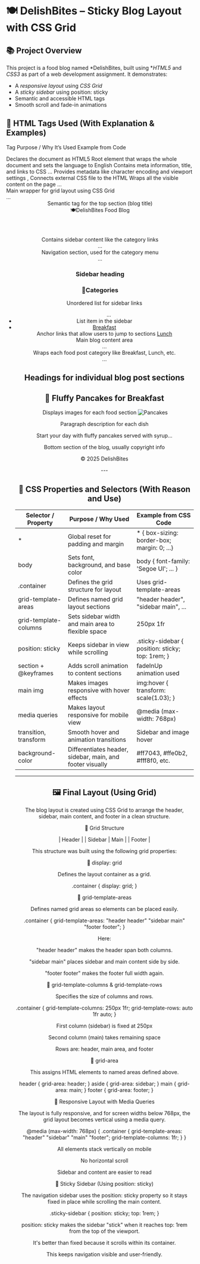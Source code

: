 # 🍽 DelishBites – Sticky Blog Layout with CSS Grid

## 📚 Project Overview

This project is a food blog named *DelishBites, built using **HTML5* and *CSS3* as part of a web development assignment. It demonstrates:

- A *responsive layout* using *CSS Grid*
- A *sticky sidebar* using position: sticky
- Semantic and accessible HTML tags
- Smooth scroll and fade-in animations


## 🧱 HTML Tags Used (With Explanation & Examples)

Tag	Purpose / Why It’s Used	Example from Code

<!DOCTYPE html>	Declares the document as HTML5	<!DOCTYPE html>
<html lang="en">	Root element that wraps the whole document and sets the language to English	<html lang="en">
<head>	Contains meta information, title, and links to CSS	<head> ... </head>
<meta>	Provides metadata like character encoding and viewport settings	<meta charset="UTF-8">, <meta name="viewport" ...>
<title>	Sets the page title shown in the browser tab	<title>DelishBites-Food Blog</title>
<link>	Connects external CSS file to the HTML	<link rel="stylesheet" href="style.css" />
<body>	Wraps all the visible content on the page	<body> ... </body>
<div class="container">	Main wrapper for grid layout using CSS Grid	<div class="container"> ... </div>
<header>	Semantic tag for the top section (blog title)	<header>🍽DelishBites Food Blog</header>
<aside>	Contains sidebar content like the category links	<aside> ... </aside>
<nav>	Navigation section, used for the category menu	<nav class="sticky-sidebar"> ... </nav>
<h3>	Sidebar heading	<h3>🍴Categories</h3>
<ul>	Unordered list for sidebar links	<ul> ... </ul>
<li>	List item in the sidebar	<li><a href="#breakfast">Breakfast</a></li>
<a>	Anchor links that allow users to jump to sections	<a href="#lunch">Lunch</a>
<main>	Main blog content area	<main> ... </main>
<section>	Wraps each food post category like Breakfast, Lunch, etc.	<section id="desserts"> ... </section>
<h2>	Headings for individual blog post sections	<h2>🥞 Fluffy Pancakes for Breakfast</h2>
<img>	Displays images for each food section	<img src="..." alt="Pancakes" />
<p>	Paragraph description for each dish	<p>Start your day with fluffy pancakes served with syrup...</p>
<footer>	Bottom section of the blog, usually copyright info	<footer><p>&copy; 2025 DelishBites</p></footer>
---

## 🎨 CSS Properties and Selectors (With Reason and Use)

| Selector / Property           | Purpose / Why Used                                          | Example from CSS Code                             |
|-------------------------------|-------------------------------------------------------------|---------------------------------------------------|
| *                             | Global reset for padding and margin                         | * { box-sizing: border-box; margin: 0; ...}       |
| body                          | Sets font, background, and base color                       | body { font-family: 'Segoe UI'; ... }             |
| .container                    | Defines the grid structure for layout                       | Uses grid-template-areas                          |
| grid-template-areas           | Defines named grid layout sections                          | "header header", "sidebar main", ...              |
| grid-template-columns         | Sets sidebar width and main area to flexible space          | 250px 1fr                                         |
| position: sticky              | Keeps sidebar in view while scrolling                       | .sticky-sidebar { position: sticky; top: 1rem; }  |
| section + @keyframes          | Adds scroll animation to content sections                   | fadeInUp animation used                           |
| main img                      | Makes images responsive with hover effects                  | img:hover { transform: scale(1.03); }             |
| media queries                 | Makes layout responsive for mobile view                     | @media (max-width: 768px)                         |
| transition, transform         | Smooth hover and animation transitions                      | Sidebar and image hover                           |
| background-color              | Differentiates header, sidebar, main, and footer visually   | #ff7043, #ffe0b2, #fff8f0, etc.                   |

---

## 🖼 Final Layout (Using Grid)

The blog layout is created using CSS Grid to arrange the header, sidebar, main content, and footer in a clean structure.

🧩 Grid Structure

|  Header            |
|  Sidebar |  Main   |
|  Footer            |

This structure was built using the following grid properties:


🔹 display: grid

Defines the layout container as a grid.

.container {
  display: grid;
}


🔹 grid-template-areas

Defines named grid areas so elements can be placed easily.

.container {
  grid-template-areas:
    "header header"
    "sidebar main"
    "footer footer";
}

Here:

"header header" makes the header span both columns.

"sidebar main" places sidebar and main content side by side.

"footer footer" makes the footer full width again.


🔹 grid-template-columns & grid-template-rows

Specifies the size of columns and rows.

.container {
  grid-template-columns: 250px 1fr;
  grid-template-rows: auto 1fr auto;
}

First column (sidebar) is fixed at 250px

Second column (main) takes remaining space

Rows are: header, main area, and footer


🔹 grid-area

This assigns HTML elements to named areas defined above.

header   { grid-area: header; }
aside    { grid-area: sidebar; }
main     { grid-area: main; }
footer   { grid-area: footer; }


📱 Responsive Layout with Media Queries

The layout is fully responsive, and for screen widths below 768px, the grid layout becomes vertical using a media query.

@media (max-width: 768px) {
  .container {
    grid-template-areas:
      "header"
      "sidebar"
      "main"
      "footer";
    grid-template-columns: 1fr;
  }
}

All elements stack vertically on mobile

No horizontal scroll

Sidebar and content are easier to read


📌 Sticky Sidebar (Using position: sticky)

The navigation sidebar uses the position: sticky property so it stays fixed in place while scrolling the main content.

.sticky-sidebar {
  position: sticky;
  top: 1rem;
}

position: sticky makes the sidebar "stick" when it reaches top: 1rem from the top of the viewport.

It's better than fixed because it scrolls within its container.

This keeps navigation visible and user-friendly.
